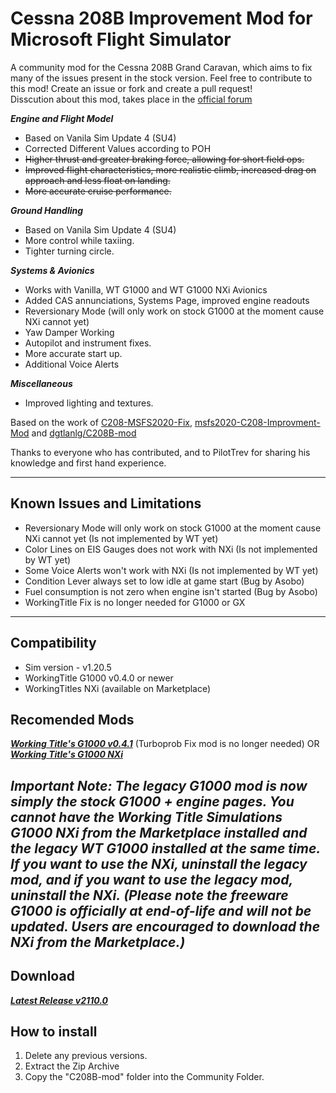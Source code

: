 # Cessna 208B Improvement Mod for Microsoft Flight Simulator

A community mod for the Cessna 208B Grand Caravan, which aims to fix many of the issues present in the stock version.
Feel free to contribute to this mod! Create an issue or fork and create a pull request!  
Disscution about this mod, takes place in the [official forum](https://forums.flightsimulator.com/t/c208b-grand-caravan-ex-mods-general/322172?u=magrainaone)

***Engine and Flight Model***  
- Based on Vanila Sim Update 4 (SU4)
- Corrected Different Values according to POH
- ~~Higher thrust and greater braking force, allowing for short field ops.~~  
- ~~Improved flight characteristics, more realistic climb, increased drag on approach and less float on landing.~~  
- ~~More accurate cruise performance.~~

***Ground Handling***
- Based on Vanila Sim Update 4 (SU4)
- More control while taxiing.
- Tighter turning circle. 

***Systems & Avionics***  
- Works with Vanilla, WT G1000 and WT G1000 NXi Avionics
- Added CAS annunciations, Systems Page, improved engine readouts
- Reversionary Mode (will only work on stock G1000 at the moment cause NXi cannot yet)
- Yaw Damper Working
- Autopilot and instrument fixes.  
- More accurate start up.
- Additional Voice Alerts

***Miscellaneous***  
- Improved lighting and textures.

Based on the work of [C208-MSFS2020-Fix](https://github.com/Exp232/C208-MSFS2020-Fix), [msfs2020-C208-Improvment-Mod](https://github.com/SheepCreativeSoftware/msfs2020-C208-Improvment-Mod) and [dgtlanlg/C208B-mod](https://github.com/dgtlanlg/C208B-mod)

Thanks to everyone who has contributed, and to PilotTrev for sharing his knowledge and first hand experience.

----

## Known Issues and Limitations

- Reversionary Mode will only work on stock G1000 at the moment cause NXi cannot yet (Is not implemented by WT yet)
- Color Lines on EIS Gauges does not work with NXi (Is not implemented by WT yet)
- Some Voice Alerts won't work with NXi (Is not implemented by WT yet)
- Condition Lever always set to low idle at game start (Bug by Asobo)
- Fuel consumption is not zero when engine isn't started (Bug by Asobo)
- WorkingTitle Fix is no longer needed for G1000 or GX

----

## Compatibility

- Sim version - v1.20.5  
- WorkingTitle G1000 v0.4.0 or newer 
- WorkingTitles NXi (available on Marketplace)

## Recomended Mods

***[Working Title's G1000 v0.4.1](https://github.com/Working-Title-MSFS-Mods/fspackages/releases/tag/g1000-v0.4.1)*** (Turboprob Fix mod is no longer needed)
OR ***[Working Title's G1000 NXi](https://www.workingtitle.aero/packages/nxi/)***
  
_Important Note: The legacy G1000 mod is now simply the stock G1000 + engine pages. You cannot have the Working Title Simulations G1000 NXi from the Marketplace installed and the legacy WT G1000 installed at the same time. If you want to use the NXi, uninstall the legacy mod, and if you want to use the legacy mod, uninstall the NXi._
_(Please note the freeware G1000 is officially at end-of-life and will not be updated.  Users are encouraged to download the NXi from the Marketplace.)_
----

## Download

***[Latest Release v2110.0](https://github.com/SheepCreativeSoftware/msfs2020-C208-Improvment-Mod/releases/latest)***

## How to install

1. Delete any previous versions.
2. Extract the Zip Archive
3. Copy the "C208B-mod" folder into the Community Folder.
